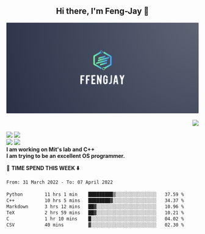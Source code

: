 <h2 align="center"> Hi there, I'm Feng-Jay 👋 </h2>  

![](https://github.com/Feng-Jay/DataStruct/blob/master/Image/1.png)  

<img align="right" src="https://github-readme-stats.vercel.app/api?username=Feng-Jay&show_icons=true&icon_color=CE1D2D&text_color=718096&bg_color=ffffff&hide_title=true" />


&emsp;

![](https://visitor-badge.glitch.me/badge?page_id=Feng-Jay.readme)
![](https://img.shields.io/badge/Concentrate-Cpp-blue)  
![](https://img.shields.io/badge/Rust-primer-orange)
![](https://img.shields.io/badge/Target-OS-9cf)  
**I am working on Mit's lab and C++**  
**I am trying to be an excellent OS programmer.**  


📘 **TIME SPEND THIS WEEK ⬇️**
<!--START_SECTION:waka-->

```text
From: 31 March 2022 - To: 07 April 2022

Python        11 hrs 1 min    █████████▒░░░░░░░░░░░░░░░   37.59 %
C++           10 hrs 5 mins   ████████▓░░░░░░░░░░░░░░░░   34.37 %
Markdown      3 hrs 12 mins   ██▓░░░░░░░░░░░░░░░░░░░░░░   10.96 %
TeX           2 hrs 59 mins   ██▓░░░░░░░░░░░░░░░░░░░░░░   10.21 %
C             1 hr 10 mins    █░░░░░░░░░░░░░░░░░░░░░░░░   04.02 %
CSV           40 mins         ▓░░░░░░░░░░░░░░░░░░░░░░░░   02.30 %
```

<!--END_SECTION:waka-->
